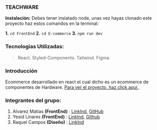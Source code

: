 ### TEACHWARE

**Instalación:**
Debes tener inslatado node, unas vez hayas clonado este proyecto haz estos comandos en la terminal:

**1.** `cd FrontEnd`
**2.** `cd E-commerce`
**3.** `npm run dev`

### Tecnologias Utilizadas:

> React.
> Styled-Components.
> Tailwind.
> Figma.

### Introducción
Ecommerce desarrollado en react el cual dicho es un ecommerce de componentes de Hardware. [Para ver el proyecto, haz click aquí ](https://teachware.vercel.app/ 'Para ver el proyecto, haz click aquí ').

### Integrantes del grupo:

1. Alvarez Matias **(FrontEnd)** : [LinkInd](https://www.linkedin.com/in/mati-dev/ 'LinkInd'), [GitHub](https://github.com/MatiAlva 'GitHub')
2. Yesid Linares **(FrontEnd)** : [LinkInd](https://www.linkedin.com/in/linaresy/ 'LinkInd'), [Github](https://github.com/linaresy 'Github')
3. Raquel Campos **(Diseño)** : [LinkInd](https://www.linkedin.com/in/raquel-campos-498a6324b/ 'LinkInd')

